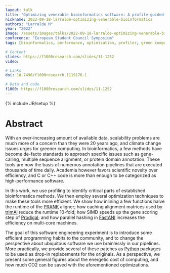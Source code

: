 ```yaml
---
layout: talk
title: "Optimizing venerable bioinformatics software: A profile-guided approach"
nickname: 2022-09-18-larralde-optimizing-venerable-bioinformatics
authors: "Larralde M"
year: "2022"
image: /assets/images/talks/2022-09-18-larralde-optimizing-venerable-bioinformatics.png
conference: "European Student Council Symposium"
tags: [bioinformatics, performance, optimization, profiler, green computing, Python, Cython]

# Content
slides: https://f1000research.com/slides/11-1252
video:

# Links
doi: 10.7490/f1000research.1119176.1

# Data and code
f1000: https://f1000research.com/slides/11-1252
---
```

{% include JB/setup %}

# Abstract

With an ever-increasing amount of available data, scalability problems are much 
more of a concern than they were 20 years ago, and climate change issues urges 
for greener computing. In bioinformatics, a few methods have become de-facto 
standards to approach specific issues such as gene-calling, multiple sequence 
alignment, or protein domain annotation. These tools are now the basis of numerous 
annotation pipelines that are executed thousands of time daily. Academia however 
favors scientific novelty over efficiency, and C or C++ code is more than 
enough to be categorized as high-performance software.

In this work, we use profiling to identify critical parts of established 
bioinformatics methods. We then employ several optimization techniques to 
make these tools more efficient. We show how inlining a few functions halve 
the runtime of the [PRANK](https://ariloytynoja.github.io/prank-msa/) aligner; 
how caching alignment matrices used by [trimAl](http://trimal.cgenomics.org/) 
reduce the runtime 10-fold; how SIMD speeds up the gene scoring step of 
[Prodigal](https://github.com/hyattpd/Prodigal); and how parallel hashing in 
[FastANI](https://github.com/ParBLiSS/FastANI) increases the efficiency on 
multi-core machines.

The goal of this software engineering experiment is to introduce some efficient 
programming habits to the community, and to change the perspective about 
ubiquitous software we use brainlessly in our pipelines. More practically, we 
provide several of these patches as [Python](https://python.org) packages to 
be used as drop-in replacements for the originals. As a perspective, we 
present some general figures about the energetic cost of computing, and 
how much CO2 can be saved with the aforementioned optimizations.
